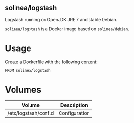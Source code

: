 solinea/logstash
---

Logstash running on OpenJDK JRE 7 and stable Debian.

`solinea/logstash` is a Docker image based on `solinea/debian`.

# Usage

Create a Dockerfile with the following content:

    FROM solinea/logstash

# Volumes

Volume               | Description
---------------------|-------------
/etc/logstash/conf.d | Configuration